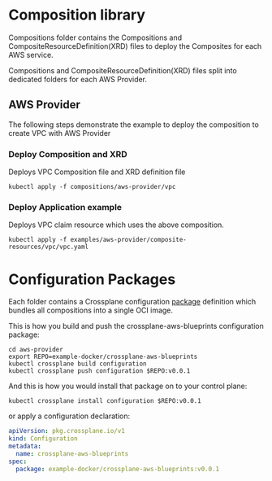 # Composition library

Compositions folder contains the Compositions and CompositeResourceDefinition(XRD) files to deploy the Composites for each AWS service.

Compositions and CompositeResourceDefinition(XRD) files split into dedicated folders for each AWS Provider.

## AWS Provider
The following steps demonstrate the example to deploy the composition to create VPC with AWS Provider

### Deploy Composition and XRD
Deploys VPC Composition file and XRD definition file

```shell
kubectl apply -f compositions/aws-provider/vpc
```

### Deploy Application example
Deploys VPC claim resource which uses the above composition.

```shell
kubectl apply -f examples/aws-provider/composite-resources/vpc/vpc.yaml
```

# Configuration Packages

Each folder contains a Crossplane configuration [package](https://crossplane.io/docs/v1.9/concepts/packages.html) definition which bundles all compositions into a single OCI image. 

This is how you build and push the crossplane-aws-blueprints configuration package:
```shell
cd aws-provider
export REPO=example-docker/crossplane-aws-blueprints
kubectl crossplane build configuration
kubectl crossplane push configuration $REPO:v0.0.1
```

And this is how you would install that package on to your control plane:
```shell
kubectl crossplane install configuration $REPO:v0.0.1
```
or apply a configuration declaration:
```yaml
apiVersion: pkg.crossplane.io/v1
kind: Configuration
metadata:
  name: crossplane-aws-blueprints
spec:
  package: example-docker/crossplane-aws-blueprints:v0.0.1
```